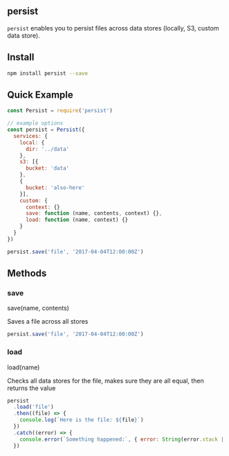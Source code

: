## persist

`persist` enables you to persist files across data stores (locally, S3, custom data store).


## Install
```bash
npm install persist --save
```

## Quick Example
```javascript
const Persist = require('persist')

// example options
const persist = Persist({
  services: {
    local: {
      dir: '../data'
    },
    s3: [{
      bucket: 'data'
    },
    {
      bucket: 'also-here'
    }],
    custom: {
      context: {}
      save: function (name, contents, context) {},
      load: function (name, context) {}
    }
  }
})

persist.save('file', '2017-04-04T12:00:00Z')
```

## Methods

### save
save(name, contents)

Saves a file across all stores
```javascript
persist.save('file', '2017-04-04T12:00:00Z')
```

### load
load(name)

Checks all data stores for the file, makes sure they are all equal, then returns the value
```javascript
persist
  .load('file')
  .then((file) => {
    console.log(`Here is the file: ${file}`)
  })
  .catch((error) => {
    console.error(`Something happened:`, { error: String(error.stack || error) })
  })
```
